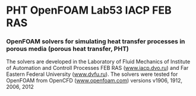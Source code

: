 # PHT OpenFOAM Lab53 IACP FEB RAS
### OpenFOAM solvers for simulating heat transfer processes in porous media (porous heat transfer, PHT)
The solvers are developed in the Laboratory of Fluid Mechanics of Institute of Automation and Controll Processes FEB RAS (www.iacp.dvo.ru) and Far Eastern Federal University (www.dvfu.ru).
The solvers were tested for OpenFOAM from OpenCFD (www.openfoam.com) versions v1906, 1912, 2006, 2012
